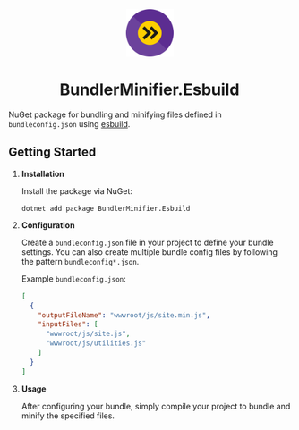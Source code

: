 <div align="center">
  <img src="https://raw.githubusercontent.com/VS-Open/BundlerMinifier.Esbuild/main/img/bundler-minifier-esbuild.svg" width="85">
  <h1>BundlerMinifier.Esbuild</h1>
</div>

NuGet package for bundling and minifying files defined in `bundleconfig.json` using [esbuild](https://esbuild.github.io/).

## Getting Started

1. **Installation**

   Install the package via NuGet:

   ```shell
   dotnet add package BundlerMinifier.Esbuild
   ```

2. **Configuration**

   Create a `bundleconfig.json` file in your project to define your bundle settings. You can also create multiple bundle config files by following the pattern `bundleconfig*.json`.

   Example `bundleconfig.json`:

   ```json
   [
     {
       "outputFileName": "wwwroot/js/site.min.js",
       "inputFiles": [
         "wwwroot/js/site.js",
         "wwwroot/js/utilities.js"
       ]
     }
   ]
   ```

3. **Usage**

   After configuring your bundle, simply compile your project to bundle and minify the specified files.
